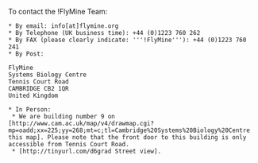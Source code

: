 To contact the !FlyMine Team:

    * By email: info[at]flymine.org
    * By Telephone (UK business time): +44 (0)1223 760 262
    * By FAX (please clearly indicate: '''!FlyMine'''): +44 (0)1223 760 241
    * By Post:

```
FlyMine
Systems Biology Centre
Tennis Court Road
CAMBRIDGE CB2 1QR
United Kingdom
```
    * In Person: 
     * We are building number 9 on [http://www.cam.ac.uk/map/v4/drawmap.cgi?mp=oadd;xx=225;yy=268;mt=c;tl=Cambridge%20Systems%20Biology%20Centre this map]. Please note that the front door to this building is only accessible from Tennis Court Road.
     * [http://tinyurl.com/d6grad Street view].